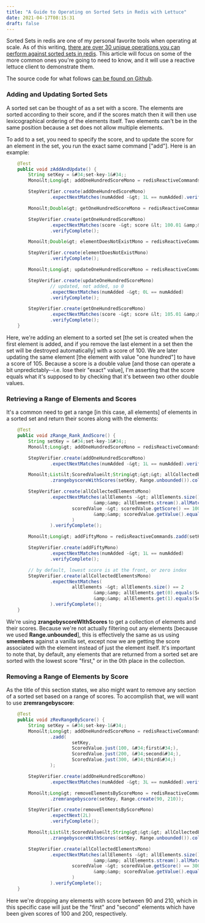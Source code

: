 ```yaml
---
title: "A Guide to Operating on Sorted Sets in Redis with Lettuce"
date: 2021-04-17T08:15:31
draft: false
---
```


Sorted Sets in redis are one of my personal favorite tools when operating at scale. As of this writing, [there are over 30 unique operations you can perform against sorted sets in redis](https://redis.io/commands/#sorted_set). This article will focus on some of the more common ones you&#39;re going to need to know, and it will use a reactive lettuce client to demonstrate them.

The source code for what follows [can be found on Github](https://github.com/nfisher23/reactive-programming-webflux).

### Adding and Updating Sorted Sets

A sorted set can be thought of as a set with a score. The elements are sorted according to their score, and if the scores match then it will then use lexicographical ordering of the elements itself. Two elements can&#39;t be in the same position because a set does not allow multiple elements.

To add to a set, you need to specify the score, and to update the score for an element in the set, you run the exact same command \[&#34;add&#34;\]. Here is an example:

```java
    @Test
    public void zAddAndUpdate() {
        String setKey = &#34;set-key-1&#34;;
        Mono&lt;Long&gt; addOneHundredScoreMono = redisReactiveCommands.zadd(setKey, ScoredValue.just(100, &#34;one hundred&#34;));

        StepVerifier.create(addOneHundredScoreMono)
                .expectNextMatches(numAdded -&gt; 1L == numAdded).verifyComplete();

        Mono&lt;Double&gt; getOneHundredScoreMono = redisReactiveCommands.zscore(setKey, &#34;one hundred&#34;);

        StepVerifier.create(getOneHundredScoreMono)
                .expectNextMatches(score -&gt; score &lt; 100.01 &amp;&amp; score &gt; 99.99)
                .verifyComplete();

        Mono&lt;Double&gt; elementDoesNotExistMono = redisReactiveCommands.zscore(setKey, &#34;not here&#34;);

        StepVerifier.create(elementDoesNotExistMono)
                .verifyComplete();

        Mono&lt;Long&gt; updateOneHundredScoreMono = redisReactiveCommands.zadd(setKey, ScoredValue.just(105, &#34;one hundred&#34;));

        StepVerifier.create(updateOneHundredScoreMono)
                // updated, not added, so 0
                .expectNextMatches(numAdded -&gt; 0L == numAdded)
                .verifyComplete();

        StepVerifier.create(getOneHundredScoreMono)
                .expectNextMatches(score -&gt; score &lt; 105.01 &amp;&amp; score &gt; 104.99)
                .verifyComplete();
    }

```

Here, we&#39;re adding an element to a sorted set \[the set is created when the first element is added, and if you remove the last element in a set then the set will be destroyed automatically\] with a score of 100. We are later updating the same element \[the element with value &#34;one hundred&#34;\] to have a score of 105. Because a score is a double value \[and those can operate a bit unpredictably--i.e. lose their &#34;exact&#34; value\], I&#39;m asserting that the score equals what it&#39;s supposed to by checking that it&#39;s between two other double values.

### Retrieving a Range of Elements and Scores

It&#39;s a common need to get a range \[in this case, all elements\] of elements in a sorted set and return their scores along with the elements:

```java
    @Test
    public void zRange_Rank_AndScore() {
        String setKey = &#34;set-key-1&#34;;
        Mono&lt;Long&gt; addOneHundredScoreMono = redisReactiveCommands.zadd(setKey, ScoredValue.just(100, &#34;one hundred&#34;));

        StepVerifier.create(addOneHundredScoreMono)
                .expectNextMatches(numAdded -&gt; 1L == numAdded).verifyComplete();

        Mono&lt;List&lt;ScoredValue&lt;String&gt;&gt;&gt; allCollectedElementsMono = redisReactiveCommands
                .zrangebyscoreWithScores(setKey, Range.unbounded()).collectList();

        StepVerifier.create(allCollectedElementsMono)
                .expectNextMatches(allElements -&gt; allElements.size() == 1
                                &amp;&amp; allElements.stream().allMatch(
                        scoredValue -&gt; scoredValue.getScore() == 100
                                &amp;&amp; scoredValue.getValue().equals(&#34;one hundred&#34;)
                        )
                ).verifyComplete();

        Mono&lt;Long&gt; addFiftyMono = redisReactiveCommands.zadd(setKey, ScoredValue.just(50, &#34;fifty&#34;));

        StepVerifier.create(addFiftyMono)
                .expectNextMatches(numAdded -&gt; 1L == numAdded)
                .verifyComplete();

        // by default, lowest score is at the front, or zero index
        StepVerifier.create(allCollectedElementsMono)
                .expectNextMatches(
                        allElements -&gt; allElements.size() == 2
                                &amp;&amp; allElements.get(0).equals(ScoredValue.just(50, &#34;fifty&#34;))
                                &amp;&amp; allElements.get(1).equals(ScoredValue.just(100, &#34;one hundred&#34;))
                ).verifyComplete();
    }

```

We&#39;re using **zrangebyscoreWIthScores** to get a collection of elements and their scores. Because we&#39;re not actually filtering out any elements \[because we used **Range.unbounded**\], this is effectively the same as us using **smembers** against a vanilla set, except now we are getting the score associated with the element instead of just the element itself. It&#39;s important to note that, by default, any elements that are returned from a sorted set are sorted with the lowest score &#34;first,&#34; or in the 0th place in the collection.

### Removing a Range of Elements by Score

As the title of this section states, we also might want to remove any section of a sorted set based on a range of scores. To accomplish that, we will want to use **zremrangebyscore**:

```java
    @Test
    public void zRevRangeByScore() {
        String setKey = &#34;set-key-1&#34;;
        Mono&lt;Long&gt; addOneHundredScoreMono = redisReactiveCommands
                .zadd(
                        setKey,
                        ScoredValue.just(100, &#34;first&#34;),
                        ScoredValue.just(200, &#34;second&#34;),
                        ScoredValue.just(300, &#34;third&#34;)
                );

        StepVerifier.create(addOneHundredScoreMono)
                .expectNextMatches(numAdded -&gt; 3L == numAdded).verifyComplete();

        Mono&lt;Long&gt; removeElementsByScoreMono = redisReactiveCommands
                .zremrangebyscore(setKey, Range.create(90, 210));

        StepVerifier.create(removeElementsByScoreMono)
                .expectNext(2L)
                .verifyComplete();

        Mono&lt;List&lt;ScoredValue&lt;String&gt;&gt;&gt; allCollectedElementsMono = redisReactiveCommands
                .zrangebyscoreWithScores(setKey, Range.unbounded()).collectList();

        StepVerifier.create(allCollectedElementsMono)
                .expectNextMatches(allElements -&gt; allElements.size() == 1
                                &amp;&amp; allElements.stream().allMatch(
                        scoredValue -&gt; scoredValue.getScore() == 300
                                &amp;&amp; scoredValue.getValue().equals(&#34;third&#34;)
                        )
                ).verifyComplete();
    }

```

Here we&#39;re dropping any elements with score between 90 and 210, which in this specific case will just be the &#34;first&#34; and &#34;second&#34; elements which have been given scores of 100 and 200, respectively.
